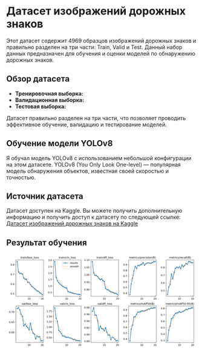 # Датасет изображений дорожных знаков

Этот датасет содержит 4969 образцов изображений дорожных знаков и правильно разделен на три части: Train, Valid и Test. Данный набор данных предназначен для обучения и оценки моделей по обнаружению дорожных знаков.

## Обзор датасета

- **Тренировочная выборка:**
- **Валидационная выборка:**
- **Тестовая выборка:** 

Датасет правильно разделен на три части, что позволяет проводить эффективное обучение, валидацию и тестирование моделей.

## Обучение модели YOLOv8

Я обучал модель YOLOv8 с использованием небольшой конфигурации на этом датасете. YOLOv8 (You Only Look One-level) — популярная модель обнаружения объектов, известная своей скоростью и точностью.

## Источник датасета

Датасет доступен на Kaggle. Вы можете получить дополнительную информацию и получить доступ к датасету по следующей ссылке: [Датасет изображений дорожных знаков на Kaggle](https://www.kaggle.com/datasets/pkdarabi/cardetection)

## Результат обучения
<div align="center">
  <img src="https://github.com/Lapamore/Kaggle_competitions/blob/main/Traffic%20Signs%20Detection%20(YOLO%20v8)/runs/results.png" alt="Метрики" width="1000"/>
</div>
